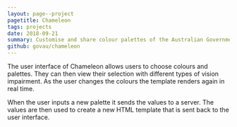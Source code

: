 ```yaml
---
layout: page--project
pagetitle: Chameleon
tags: projects
date: 2018-09-21
summary: Customise and share colour palettes of the Australian Government Design System.
github: govau/chameleon
---
```

The user interface of Chameleon allows users to choose colours and palettes. They can then view their selection with different types of vision impairment. As the user changes the colours the template renders again in real time.

When the user inputs a new palette it sends the values to a server. The values are then used to create a new HTML template that is sent back to the user interface.
